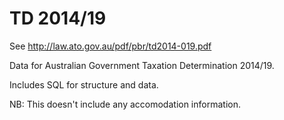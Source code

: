 TD 2014/19
==========

See http://law.ato.gov.au/pdf/pbr/td2014-019.pdf

Data for Australian Government Taxation Determination 2014/19.

Includes SQL for structure and data.

NB: This doesn't include any accomodation information.
